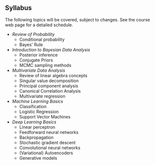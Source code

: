 ## Syllabus

The following topics will be covered, subject to changes. See the course web page for a detailed schedule.

* *Review of Probability*
  - Conditional probability
  - Bayes' Rule
* *Introduction to Bayesian Data Analysis*
  - Posterior inference
  - Conjugate Priors
  - MCMC sampling methods
* *Multivariate Data Analysis*
  - Review of linear algebra concepts
  - Singular value decomposition
  - Principal component analysis
  - Canonical Correlation Analysis
  - Multivariate regression
* *Machine Learning Basics*
  - Classification
  - Logistic Regression
  - Support Vector Machines
* *Deep Learning Basics*
  - Linear perceptron
  - Feedforward neural networks
  - Backpropagation
  - Stochastic gradient descent
  - Convolutional neural networks
  - (Variational) Autoencoders
  - Generative models
